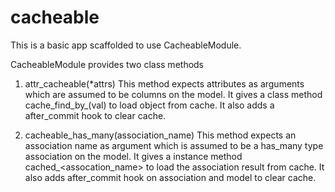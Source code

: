 # cacheable
This is a basic app scaffolded to use CacheableModule.

CacheableModule provides two class methods 

  1. attr_cacheable(*attrs)
    This method expects attributes as arguments which are assumed to be columns on the model.
    It gives a class method cache_find_by_<attr>(val) to load object from cache.
    It also adds a after_commit hook to clear cache.

  2. cacheable_has_many(association_name)
    This method expects an association name as argument which is assumed to be a has_many type association on the model.
    It gives a instance method cached_<assocation_name> to load the association result from cache.
    It also adds after_commit hook on association and model to clear cache.

  
